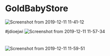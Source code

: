 # GoldBabyStore
![Screenshot from 2019-12-11 11-41-12](https://user-images.githubusercontent.com/49805354/70595178-e4152e00-1c0c-11ea-8333-88494931f481.png)

#jdioejwi
![Screenshot from 2019-12-11 11-57-34](https://user-images.githubusercontent.com/49805354/70595437-93520500-1c0d-11ea-8e00-10d9218468cd.png)
#
![Screenshot from 2019-12-11 11-59-51](https://user-images.githubusercontent.com/49805354/70595529-cb594800-1c0d-11ea-81ea-3514932bef00.png)
